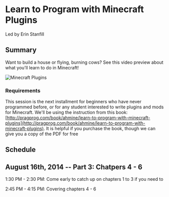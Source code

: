 # Learn to Program with Minecraft Plugins

Led by Erin Stanfill


## Summary

Want to build a house or flying, burning cows? See this video preview about what you'll learn to do in Minecraft! 

![Minecraft Plugins](http://imagery.pragprog.com/products/364/ahmine_xlargecover.jpg?1386097917)

### Requirements

This session is the next installment for beginners who have never programmed before, or for any student interested to write plugins and mods for Minecraft. We'll be using the instruction from this book: [http://pragprog.com/book/ahmine/learn-to-program-with-minecraft-plugins](http://pragprog.com/book/ahmine/learn-to-program-with-minecraft-plugins). It is helpful if you purchase the book, though we can give you a copy of the PDF for free

## Schedule

## August 16th, 2014 -- Part 3: Chatpers 4 - 6

1:30 PM - 2:30 PM: Come early to catch up on chapters 1 to 3 if you need to

2:45 PM - 4:15 PM: Covering chapters 4 - 6
